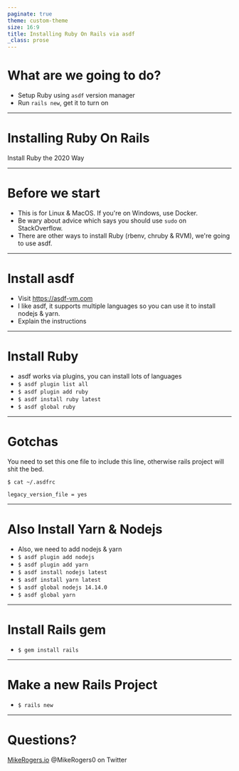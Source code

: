 ```yaml
---
paginate: true
theme: custom-theme
size: 16:9
title: Installing Ruby On Rails via asdf
_class: prose
---
```


# What are we going to do?

- Setup Ruby using `asdf` version manager
- Run `rails new`, get it to turn on

---

<!-- _class: lead -->

# Installing Ruby On Rails

Install Ruby the 2020 Way

---

# Before we start

- This is for Linux & MacOS. If you're on Windows, use Docker.
- Be wary about advice which says you should use `sudo` on StackOverflow.
- There are other ways to install Ruby (rbenv, chruby & RVM), we're going to use asdf.

---

# Install asdf

- Visit https://asdf-vm.com
- I like asdf, it supports multiple languages so you can use it to install nodejs & yarn.
- Explain the instructions

---

# Install Ruby

- asdf works via plugins, you can install lots of languages
- `$ asdf plugin list all`
- `$ asdf plugin add ruby`
- `$ asdf install ruby latest`
- `$ asdf global ruby`

---

# Gotchas

You need to set this one file to include this line, otherwise rails project will shit the bed.

```
$ cat ~/.asdfrc 
```

```text
legacy_version_file = yes
```

---

# Also Install Yarn & Nodejs

- Also, we need to add nodejs & yarn
- `$ asdf plugin add nodejs`
- `$ asdf plugin add yarn`
- `$ asdf install nodejs latest`
- `$ asdf install yarn latest`
- `$ asdf global nodejs 14.14.0`
- `$ asdf global yarn `

---

# Install Rails gem

- `$ gem install rails`

---

# Make a new Rails Project

- `$ rails new`

---

<!-- _class: lead -->

# Questions?

[MikeRogers.io](https://mikerogers.io/)
@MikeRogers0 on Twitter
